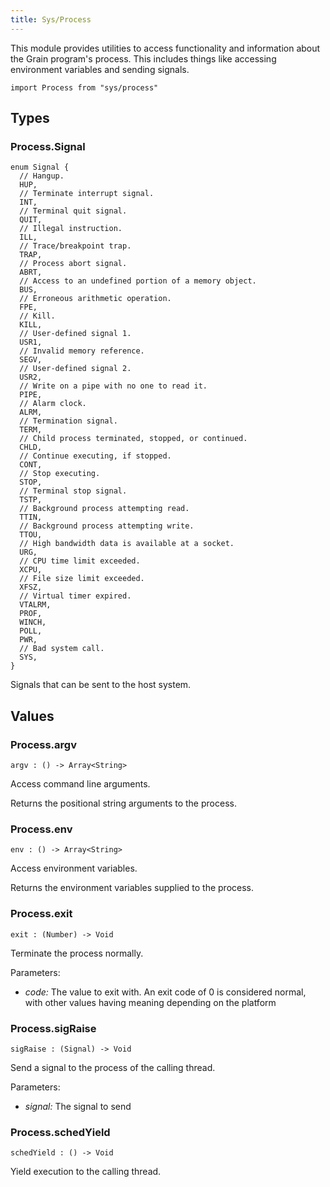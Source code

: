 ```yaml
---
title: Sys/Process
---
```


This module provides utilities to access functionality and information about the Grain program's process. This includes things like accessing environment variables and sending signals.

```grain
import Process from "sys/process"
```

## Types

### Process.**Signal**

```grain
enum Signal {
  // Hangup.
  HUP,
  // Terminate interrupt signal.
  INT,
  // Terminal quit signal.
  QUIT,
  // Illegal instruction.
  ILL,
  // Trace/breakpoint trap.
  TRAP,
  // Process abort signal.
  ABRT,
  // Access to an undefined portion of a memory object.
  BUS,
  // Erroneous arithmetic operation.
  FPE,
  // Kill.
  KILL,
  // User-defined signal 1.
  USR1,
  // Invalid memory reference.
  SEGV,
  // User-defined signal 2.
  USR2,
  // Write on a pipe with no one to read it.
  PIPE,
  // Alarm clock.
  ALRM,
  // Termination signal.
  TERM,
  // Child process terminated, stopped, or continued.
  CHLD,
  // Continue executing, if stopped.
  CONT,
  // Stop executing.
  STOP,
  // Terminal stop signal.
  TSTP,
  // Background process attempting read.
  TTIN,
  // Background process attempting write.
  TTOU,
  // High bandwidth data is available at a socket.
  URG,
  // CPU time limit exceeded.
  XCPU,
  // File size limit exceeded.
  XFSZ,
  // Virtual timer expired.
  VTALRM,
  PROF,
  WINCH,
  POLL,
  PWR,
  // Bad system call.
  SYS,
}
```

Signals that can be sent to the host system.

## Values

### Process.**argv**

```grain
argv : () -> Array<String>
```

Access command line arguments.

Returns the positional string arguments to the process.

### Process.**env**

```grain
env : () -> Array<String>
```

Access environment variables.

Returns the environment variables supplied to the process.

### Process.**exit**

```grain
exit : (Number) -> Void
```

Terminate the process normally.

Parameters:

- *code:* The value to exit with. An exit code of 0 is considered normal, with other values having meaning depending on the platform

### Process.**sigRaise**

```grain
sigRaise : (Signal) -> Void
```

Send a signal to the process of the calling thread.

Parameters:

- *signal:* The signal to send

### Process.**schedYield**

```grain
schedYield : () -> Void
```

Yield execution to the calling thread.
